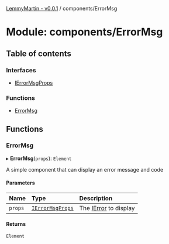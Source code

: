 [LemmyMartin - v0.0.1](../README.md) / components/ErrorMsg

# Module: components/ErrorMsg

## Table of contents

### Interfaces

- [IErrorMsgProps](../interfaces/components_ErrorMsg.IErrorMsgProps.md)

### Functions

- [ErrorMsg](components_ErrorMsg.md#errormsg)

## Functions

### ErrorMsg

▸ **ErrorMsg**(`props`): `Element`

A simple component that can display an error message and code

#### Parameters

| Name | Type | Description |
| :------ | :------ | :------ |
| `props` | [`IErrorMsgProps`](../interfaces/components_ErrorMsg.IErrorMsgProps.md) | The [IError](../interfaces/types.IError.md) to display |

#### Returns

`Element`
